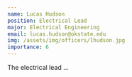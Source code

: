 ```yaml
---
name: Lucas Hudson
position: Electrical Lead
major: Electrical Engineering
email: lucas.hudson@okstate.edu
img: /assets/img/officers/lhudson.jpg
importance: 6
---
```

<!-- Description of the positions role and responsibilities -->
The electrical lead ...